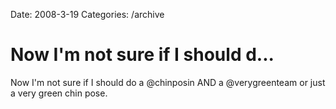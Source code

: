 Date: 2008-3-19
Categories: /archive

# Now I'm not sure if I should d...

Now I'm not sure if I should do a @chinposin AND a @verygreenteam or just a very green chin pose.
